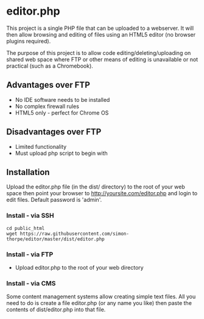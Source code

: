 editor.php
==========

This project is a single PHP file that can be uploaded to a webserver. It will then allow browsing and editing of files using an HTML5 editor (no browser plugins required).

The purpose of this project is to allow code editing/deleting/uploading on shared web space where FTP or other means of editing is unavailable or not practical (such as a Chromebook).

## Advantages over FTP
* No IDE software needs to be installed
* No complex firewall rules
* HTML5 only - perfect for Chrome OS

## Disadvantages over FTP
* Limited functionality
* Must upload php script to begin with

## Installation
Upload the editor.php file (in the dist/ directory) to the root of your web space then point your browser to http://yoursite.com/editor.php and login to edit files. Default password is 'admin'.

### Install - via SSH
```
cd public_html
wget https://raw.githubusercontent.com/simon-thorpe/editor/master/dist/editor.php
```

### Install - via FTP
* Upload editor.php to the root of your web directory

### Install - via CMS
Some content management systems allow creating simple text files. All you need to do is create a file editor.php (or any name you like) then paste the contents of dist/editor.php into that file.
